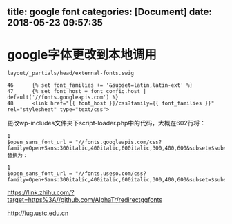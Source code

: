 title: google font
categories: [Document]
date: 2018-05-23 09:57:35
---
# google字体更改到本地调用
```
layout/_partials/head/external-fonts.swig

46      {% set font_families += '&subset=latin,latin-ext' %}
47      {% set font_host = font_config.host | default('//fonts.googleapis.com') %}
48      <link href="{{ font_host }}/css?family={{ font_families }}" rel="stylesheet" type="text/css">
```


更改wp-includes文件夹下script-loader.php中的代码，大概在602行将：
```
1
$open_sans_font_url = "//fonts.googleapis.com/css?family=Open+Sans:300italic,400italic,600italic,300,400,600&subset=$subsets";
替换为：

1
$open_sans_font_url = "//fonts.useso.com/css?family=Open+Sans:300italic,400italic,600italic,300,400,600&subset=$subsets";
```


https://link.zhihu.com/?target=https%3A//github.com/AlphaTr/redirectggfonts

http://lug.ustc.edu.cn 


